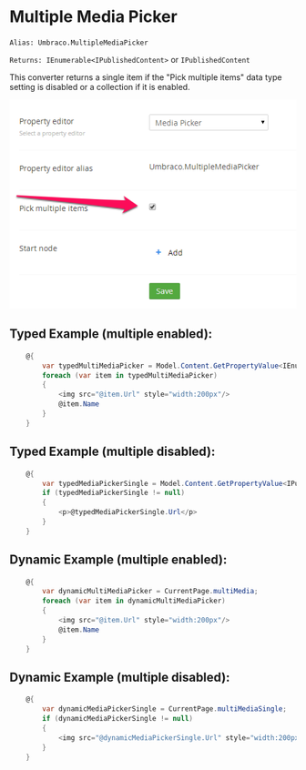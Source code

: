 # Multiple Media Picker #

`Alias: Umbraco.MultipleMediaPicker`

`Returns: IEnumerable<IPublishedContent>` or `IPublishedContent`

This converter returns a single item if the "Pick multiple items" data type setting is disabled or a collection if it is enabled.

![](Images/MultipleMediaPicker.png)

## Typed Example (multiple enabled): ##

```c#
    @{
        var typedMultiMediaPicker = Model.Content.GetPropertyValue<IEnumerable<IPublishedContent>>("multiMedia");
        foreach (var item in typedMultiMediaPicker)
        {
            <img src="@item.Url" style="width:200px"/>
            @item.Name
        }
    }
```

## Typed Example (multiple disabled): ##

```c#
    @{
        var typedMediaPickerSingle = Model.Content.GetPropertyValue<IPublishedContent>("multiMediaSingle");
        if (typedMediaPickerSingle != null)
        {
            <p>@typedMediaPickerSingle.Url</p>
        }
    }      
```

## Dynamic Example (multiple enabled): ##

```c#
    @{
        var dynamicMultiMediaPicker = CurrentPage.multiMedia;
        foreach (var item in dynamicMultiMediaPicker)
        {
            <img src="@item.Url" style="width:200px"/>
            @item.Name
        }
    }         
```


## Dynamic Example (multiple disabled): ##

```c#
    @{
        var dynamicMediaPickerSingle = CurrentPage.multiMediaSingle;
        if (dynamicMediaPickerSingle != null)
        {
            <img src="@dynamicMediaPickerSingle.Url" style="width:200px" />
        }
    }          
```